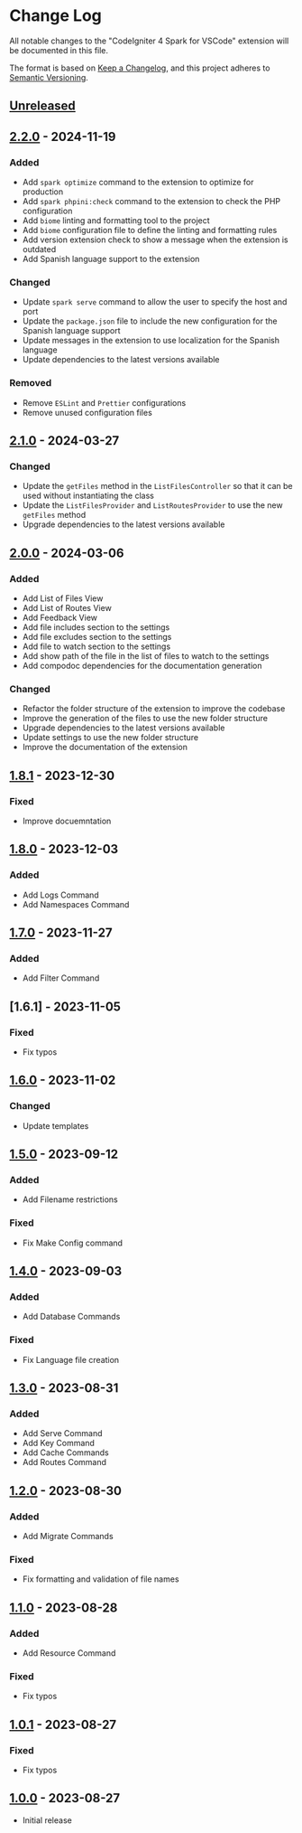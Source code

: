 # Change Log

All notable changes to the "CodeIgniter 4 Spark for VSCode" extension will be documented in this file.

The format is based on [Keep a Changelog](https://keepachangelog.com/en/1.0.0/),
and this project adheres to [Semantic Versioning](https://semver.org/spec/v2.0.0.html).

## [Unreleased]

## [2.2.0] - 2024-11-19

### Added

- Add `spark optimize` command to the extension to optimize for production
- Add `spark phpini:check` command to the extension to check the PHP configuration
- Add `biome` linting and formatting tool to the project
- Add `biome` configuration file to define the linting and formatting rules
- Add version extension check to show a message when the extension is outdated
- Add Spanish language support to the extension

### Changed

- Update `spark serve` command to allow the user to specify the host and port
- Update the `package.json` file to include the new configuration for the Spanish language support
- Update messages in the extension to use localization for the Spanish language
- Update dependencies to the latest versions available

### Removed

- Remove `ESLint` and `Prettier` configurations
- Remove unused configuration files

## [2.1.0] - 2024-03-27

### Changed

- Update the `getFiles` method in the `ListFilesController` so that it can be used without instantiating the class
- Update the `ListFilesProvider` and `ListRoutesProvider` to use the new `getFiles` method
- Upgrade dependencies to the latest versions available

## [2.0.0] - 2024-03-06

### Added

- Add List of Files View
- Add List of Routes View
- Add Feedback View
- Add file includes section to the settings
- Add file excludes section to the settings
- Add file to watch section to the settings
- Add show path of the file in the list of files to watch to the settings
- Add compodoc dependencies for the documentation generation

### Changed

- Refactor the folder structure of the extension to improve the codebase
- Improve the generation of the files to use the new folder structure
- Upgrade dependencies to the latest versions available
- Update settings to use the new folder structure
- Improve the documentation of the extension

## [1.8.1] - 2023-12-30

### Fixed

- Improve docuemntation

## [1.8.0] - 2023-12-03

### Added

- Add Logs Command
- Add Namespaces Command

## [1.7.0] - 2023-11-27

### Added

- Add Filter Command

## [1.6.1] - 2023-11-05

### Fixed

- Fix typos

## [1.6.0] - 2023-11-02

### Changed

- Update templates

## [1.5.0] - 2023-09-12

### Added

- Add Filename restrictions

### Fixed

- Fix Make Config command

## [1.4.0] - 2023-09-03

### Added

- Add Database Commands

### Fixed

- Fix Language file creation

## [1.3.0] - 2023-08-31

### Added

- Add Serve Command
- Add Key Command
- Add Cache Commands
- Add Routes Command

## [1.2.0] - 2023-08-30

### Added

- Add Migrate Commands

### Fixed

- Fix formatting and validation of file names

## [1.1.0] - 2023-08-28

### Added

- Add Resource Command

### Fixed

- Fix typos

## [1.0.1] - 2023-08-27

### Fixed

- Fix typos

## [1.0.0] - 2023-08-27

- Initial release

[unreleased]: https://github.com/ManuelGil/vscode-codeigniter4-spark/compare/v2.2.0...HEAD
[2.2.0]: https://github.com/ManuelGil/vscode-codeigniter4-spark/compare/v2.1.0...v2.2.0
[2.1.0]: https://github.com/ManuelGil/vscode-codeigniter4-spark/compare/v2.0.0...v2.1.0
[2.0.0]: https://github.com/ManuelGil/vscode-codeigniter4-spark/compare/v1.8.1...v2.0.0
[1.8.1]: https://github.com/ManuelGil/vscode-codeigniter4-spark/compare/v1.8.0...v1.8.1
[1.8.0]: https://github.com/ManuelGil/vscode-codeigniter4-spark/compare/v1.7.0...v1.8.0
[1.7.0]: https://github.com/ManuelGil/vscode-codeigniter4-spark/compare/v1.6.0...v1.7.0
[1.6.0]: https://github.com/ManuelGil/vscode-codeigniter4-spark/compare/v1.5.0...v1.6.0
[1.5.0]: https://github.com/ManuelGil/vscode-codeigniter4-spark/compare/v1.4.0...v1.5.0
[1.4.0]: https://github.com/ManuelGil/vscode-codeigniter4-spark/compare/v1.3.0...v1.4.0
[1.3.0]: https://github.com/ManuelGil/vscode-codeigniter4-spark/compare/v1.2.0...v1.3.0
[1.2.0]: https://github.com/ManuelGil/vscode-codeigniter4-spark/compare/v1.1.0...v1.2.0
[1.1.0]: https://github.com/ManuelGil/vscode-codeigniter4-spark/compare/v1.0.1...v1.1.0
[1.0.1]: https://github.com/ManuelGil/vscode-codeigniter4-spark/compare/v1.0.0...v1.0.1
[1.0.0]: https://github.com/ManuelGil/vscode-codeigniter4-spark/releases/tag/v1.0.0
